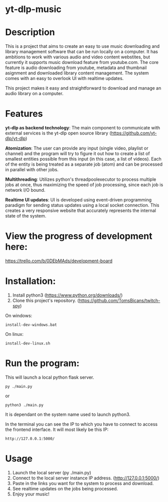# yt-dlp-music

# Description
This is a project that aims to create an easy to use music downloading and library management software that can be run locally on a computer. It has ambitions to work with various audio and video content webstites, but currently it supports music download feature from youtube.com.
The core feature is audio downloading from youtube, metadata and thumbnail asignment and downloaded library content management. The system comes with an easy to overlook UI with realtime updates.

This project makes it easy and straightforward to download and manage an audio library on a computer.

# Features
**yt-dlp as backend technology**: The main component to communicate with external services is the yt-dlp open source library (https://github.com/yt-dlp/yt-dlp)

**Atomization**: The user can provide any input (single video, playlist or channel) and the program will try to figure it out how to create a list of smallest entities possible from this input (in this case, a list of videos). Each of the entity is being treated as a separate job (atom) and can be processed in parallel with other jobs.

**Multithreading**: Utilizes python's threadpoolexecutor to process multiple jobs at once, thus maximizing the speed of job processing, since each job is network I/O bound.

**Realtime UI updates**: UI is developed using event-driven programming paradigm for sending status updates using a local socket connection. This creates a very responsive website that accurately represents the internal state of the system.



# View the progress of development here:
https://trello.com/b/0DEbMAds/development-board



# Installation:
1. Install python3 (https://www.python.org/downloads/)
2. Clone this project's repository. (https://github.com/TomsBicans/twitch-spy)

On windows:
```
install-dev-windows.bat
```
On linux:
```
install-dev-linux.sh
```

# Run the program:
This will launch a local python flask server. 
```
py ./main.py
```
or
```
python3 ./main.py
```
It is dependant on the system name used to launch python3.



In the terminal you can see the IP to which you have to connect to access the frontend interface. It will most likely be this IP:
```
http://127.0.0.1:5000/
```

# Usage
1. Launch the local server (py ./main.py)
2. Connect to the local server instance IP address. (http://127.0.0.1:5000/)
3. Paste in the links you want for the system to process and download.
4. See realtime updates on the jobs being processed.
5. Enjoy your music!
